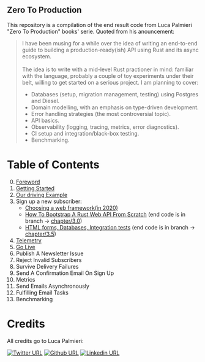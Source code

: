 ## Zero To Production

This repository is a compilation of the end result code from Luca Palmieri "Zero To Production" books' serie. 
Quoted from his anouncement:

> I have been musing for a while over the idea of writing an end-to-end guide to building a production-ready(ish) API using Rust and its async ecosystem.\
\
> The idea is to write with a mid-level Rust practioner in mind: familiar with the language, probably a couple of toy experiments under their belt, willing to get started on a serious project. I am planning to cover:
> * Databases (setup, migration management, testing) using Postgres and Diesel.
> * Domain modelling, with an emphasis on type-driven development.
> * Error handling strategies (the most controversial topic).
> * API basics.
> * Observability (logging, tracing, metrics, error diagnostics).
> * CI setup and integration/black-box testing.
> * Benchmarking.

# Table of Contents

0. [Foreword](https://www.lpalmieri.com/posts/2020-05-24-zero-to-production-0-foreword/)
1. [Getting Started](https://www.lpalmieri.com/posts/2020-06-06-zero-to-production-1-setup-toolchain-ides-ci/)
2. [Our driving Example](https://www.lpalmieri.com/posts/2020-06-21-zero-to-production-2-learn-by-building-an-email-newsletter/)
3. Sign up a new subscriber:
    - [Choosing a web framework(in 2020)](https://lpalmieri.com/posts/2020-07-04-choosing-a-rust-web-framework-2020-edition/)
    - [How To Bootstrap A Rust Web API From Scratch](https://lpalmieri.com/posts/2020-08-09-zero-to-production-3-how-to-bootstrap-a-new-rust-web-api-from-scratch/) (end code is in branch -> [chapter/3.0](https://github.com/Bechma/zero2prod/tree/chapter/3.0))
    - [HTML forms, Databases, Integration tests](https://lpalmieri.com/posts/2020-08-31-zero-to-production-3-5-html-forms-databases-integration-tests/) (end code is in branch -> [chapter/3.5](https://github.com/Bechma/zero2prod/tree/chapter/3.5))
4. [Telemetry](https://www.lpalmieri.com/posts/2020-09-27-zero-to-production-4-are-we-observable-yet/)
5. [Go Live](https://www.lpalmieri.com/posts/2020-11-01-zero-to-production-5-how-to-deploy-a-rust-application/)
6. Publish A Newsletter Issue
7. Reject Invalid Subscribers
8. Survive Delivery Failures
9. Send A Confirmation Email On Sign Up
10. Metrics
11. Send Emails Asynchronously
12. Fulfilling Email Tasks
13. Benchmarking

# Credits
All credits go to Luca Palmieri:

[![Twitter URL](https://img.shields.io/twitter/url?label=%40algo_luca&style=social&url=https%3A%2F%2Ftwitter.com%2Falgo_luca)](https://twitter.com/algo_luca)
[![Github URL](https://img.shields.io/twitter/url?label=%40LukeMathWalker&logo=github&style=social&url=https%3A%2F%2Fgithub.com%2FLukeMathWalker)](https://github.com/LukeMathWalker)
[![Linkedin URL](https://img.shields.io/twitter/url?label=%40LukeMathWalker&logo=linkedin&style=social&url=https%3A%2F%2Fwww.linkedin.com%2Fin%2Fluca-palmieri%2F)](https://www.linkedin.com/in/luca-palmieri/)
